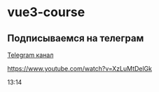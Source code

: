 # vue3-course

## Подписываемся на телеграм

[Telegram канал](https://t.me/ulbi_tv)

https://www.youtube.com/watch?v=XzLuMtDelGk

13:14
